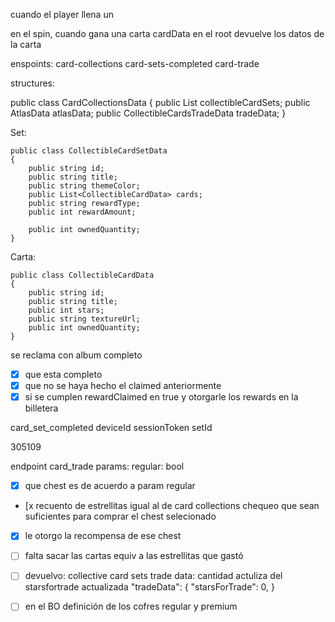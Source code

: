 cuando el player llena un 


en el spin, cuando gana una carta cardData en el root devuelve los datos de la carta


enspoints:
  card-collections
  card-sets-completed
  card-trade

structures:

 public class CardCollectionsData
    {
        public List<CollectibleCardSetData> collectibleCardSets;
        public AtlasData atlasData;
        public CollectibleCardsTradeData tradeData;
    }


Set:

    public class CollectibleCardSetData
    {
        public string id;
        public string title;
        public string themeColor;
        public List<CollectibleCardData> cards;
        public string rewardType;
        public int rewardAmount;

        public int ownedQuantity;
    }


Carta:

    public class CollectibleCardData
    {
        public string id;
        public string title;
        public int stars;
        public string textureUrl;
        public int ownedQuantity;
    }



se reclama con album completo

- [x] que esta completo
- [x] que no se haya hecho el claimed anteriormente
- [x] si se cumplen rewardClaimed en true y otorgarle los rewards en la billetera

card_set_completed deviceId sessionToken setId

305109

endpoint card_trade params: regular: bool

- [x] que chest es de acuerdo a param regular
- [x recuento de estrellitas igual al de card collections chequeo que sean suficientes para comprar el chest selecionado
- [x] le otorgo la recompensa de ese chest
- [ ] falta sacar las cartas equiv a las estrellitas que gastó
- [ ] devuelvo:
collective card sets
trade data: cantidad actuliza del starsfortrade actualizada
"tradeData": {
    "starsForTrade": 0,
}


- [ ] en el BO definición de los cofres regular y premium

